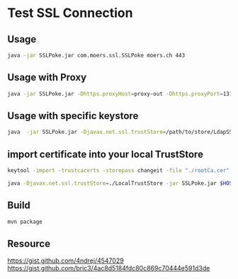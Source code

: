 
# Test SSL Connection


## Usage

```bash
java -jar SSLPoke.jar com.moers.ssl.SSLPoke moers.ch 443
```

## Usage with Proxy

```bash
java -jar SSLPoke.jar -Dhttps.proxyHost=proxy-out -Dhttps.proxyPort=13128  moers.ch 443
```

## Usage with specific keystore

```bash
java  -jar SSLPoke.jar -Djavax.net.ssl.trustStore=/path/to/store/LdapSSLKeyStore.jks -Djavax.net.ssl.trustStorePassword=123 -Djavax.net.ssl.trustStoreType=jks myserver.local 443
```

## import certificate into your local TrustStore

```bash
keytool -import -trustcacerts -storepass changeit -file "./rootCa.cer" -alias C1_ROOT_CA -keystore ./LocalTrustStore

java -Djavax.net.ssl.trustStore=./LocalTrustStore -jar SSLPoke.jar $HOST $PORT
```

## Build

```bash
mvn package
```

## Resource

https://gist.github.com/4ndrej/4547029  
https://gist.github.com/bric3/4ac8d5184fdc80c869c70444e591d3de

